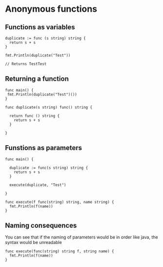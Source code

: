 # Anonymous functions

## Functions as variables

```golang
duplicate := func (s string) string {
  return s + s
}

fmt.Println(duplicate("Test"))

// Returns TestTest
```


## Returning a function


```golang
func main() {
 fmt.Println(duplicate("Test")())
}

func duplicate(s string) func() string {

  return func () string {
    return s + s
  }

}
```


## Funstions as parameters

```golang
func main() {

  duplicate := func(s string) string {
    return s + s
  }

  execute(duplicate, "Test")

}

func execute(f func(string) string, name string) {
  fmt.Println(f(name))
}

```


## Naming consequences

You can see that if the naming of parameters would be in order like java, the syntax would be unreadable

```golang
func execute(func(string) string f, string name) {
  fmt.Println(f(name))
}

```
